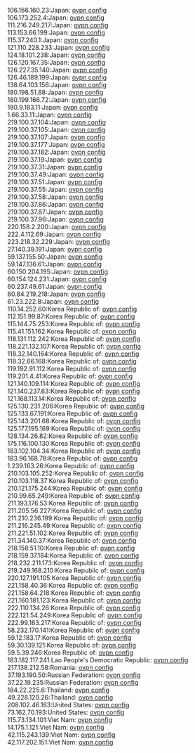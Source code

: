 106.166.160.23:Japan: [ovpn config](vpn/106_166_160_23.ovpn)  
106.173.252.4:Japan: [ovpn config](vpn/106_173_252_4.ovpn)  
111.216.249.217:Japan: [ovpn config](vpn/111_216_249_217.ovpn)  
113.153.66.199:Japan: [ovpn config](vpn/113_153_66_199.ovpn)  
115.37.240.1:Japan: [ovpn config](vpn/115_37_240_1.ovpn)  
121.110.228.233:Japan: [ovpn config](vpn/121_110_228_233.ovpn)  
124.18.101.238:Japan: [ovpn config](vpn/124_18_101_238.ovpn)  
126.120.167.35:Japan: [ovpn config](vpn/126_120_167_35.ovpn)  
126.227.35.140:Japan: [ovpn config](vpn/126_227_35_140.ovpn)  
126.46.189.199:Japan: [ovpn config](vpn/126_46_189_199.ovpn)  
138.64.103.156:Japan: [ovpn config](vpn/138_64_103_156.ovpn)  
180.198.51.88:Japan: [ovpn config](vpn/180_198_51_88.ovpn)  
180.199.166.72:Japan: [ovpn config](vpn/180_199_166_72.ovpn)  
180.9.183.11:Japan: [ovpn config](vpn/180_9_183_11.ovpn)  
1.66.33.11:Japan: [ovpn config](vpn/1_66_33_11.ovpn)  
219.100.37.104:Japan: [ovpn config](vpn/219_100_37_104.ovpn)  
219.100.37.105:Japan: [ovpn config](vpn/219_100_37_105.ovpn)  
219.100.37.107:Japan: [ovpn config](vpn/219_100_37_107.ovpn)  
219.100.37.177:Japan: [ovpn config](vpn/219_100_37_177.ovpn)  
219.100.37.182:Japan: [ovpn config](vpn/219_100_37_182.ovpn)  
219.100.37.19:Japan: [ovpn config](vpn/219_100_37_19.ovpn)  
219.100.37.31:Japan: [ovpn config](vpn/219_100_37_31.ovpn)  
219.100.37.49:Japan: [ovpn config](vpn/219_100_37_49.ovpn)  
219.100.37.51:Japan: [ovpn config](vpn/219_100_37_51.ovpn)  
219.100.37.55:Japan: [ovpn config](vpn/219_100_37_55.ovpn)  
219.100.37.58:Japan: [ovpn config](vpn/219_100_37_58.ovpn)  
219.100.37.86:Japan: [ovpn config](vpn/219_100_37_86.ovpn)  
219.100.37.87:Japan: [ovpn config](vpn/219_100_37_87.ovpn)  
219.100.37.96:Japan: [ovpn config](vpn/219_100_37_96.ovpn)  
220.158.2.200:Japan: [ovpn config](vpn/220_158_2_200.ovpn)  
222.4.112.69:Japan: [ovpn config](vpn/222_4_112_69.ovpn)  
223.218.32.229:Japan: [ovpn config](vpn/223_218_32_229.ovpn)  
27.140.39.191:Japan: [ovpn config](vpn/27_140_39_191.ovpn)  
59.137.155.50:Japan: [ovpn config](vpn/59_137_155_50.ovpn)  
59.147.136.61:Japan: [ovpn config](vpn/59_147_136_61.ovpn)  
60.150.204.195:Japan: [ovpn config](vpn/60_150_204_195.ovpn)  
60.154.124.231:Japan: [ovpn config](vpn/60_154_124_231.ovpn)  
60.237.49.61:Japan: [ovpn config](vpn/60_237_49_61.ovpn)  
60.84.219.218:Japan: [ovpn config](vpn/60_84_219_218.ovpn)  
61.23.222.8:Japan: [ovpn config](vpn/61_23_222_8.ovpn)  
110.14.252.60:Korea Republic of: [ovpn config](vpn/110_14_252_60.ovpn)  
112.151.99.87:Korea Republic of: [ovpn config](vpn/112_151_99_87.ovpn)  
115.144.75.253:Korea Republic of: [ovpn config](vpn/115_144_75_253.ovpn)  
115.41.151.162:Korea Republic of: [ovpn config](vpn/115_41_151_162.ovpn)  
118.131.112.242:Korea Republic of: [ovpn config](vpn/118_131_112_242.ovpn)  
118.221.132.107:Korea Republic of: [ovpn config](vpn/118_221_132_107.ovpn)  
118.32.140.164:Korea Republic of: [ovpn config](vpn/118_32_140_164.ovpn)  
118.32.66.168:Korea Republic of: [ovpn config](vpn/118_32_66_168.ovpn)  
119.192.91.112:Korea Republic of: [ovpn config](vpn/119_192_91_112.ovpn)  
119.201.4.41:Korea Republic of: [ovpn config](vpn/119_201_4_41.ovpn)  
121.140.109.114:Korea Republic of: [ovpn config](vpn/121_140_109_114.ovpn)  
121.140.237.63:Korea Republic of: [ovpn config](vpn/121_140_237_63.ovpn)  
121.168.113.14:Korea Republic of: [ovpn config](vpn/121_168_113_14.ovpn)  
125.130.231.206:Korea Republic of: [ovpn config](vpn/125_130_231_206.ovpn)  
125.133.67.191:Korea Republic of: [ovpn config](vpn/125_133_67_191.ovpn)  
125.143.201.68:Korea Republic of: [ovpn config](vpn/125_143_201_68.ovpn)  
125.177.195.169:Korea Republic of: [ovpn config](vpn/125_177_195_169.ovpn)  
128.134.26.82:Korea Republic of: [ovpn config](vpn/128_134_26_82.ovpn)  
175.116.100.130:Korea Republic of: [ovpn config](vpn/175_116_100_130.ovpn)  
183.102.104.34:Korea Republic of: [ovpn config](vpn/183_102_104_34.ovpn)  
183.96.168.78:Korea Republic of: [ovpn config](vpn/183_96_168_78.ovpn)  
1.239.163.26:Korea Republic of: [ovpn config](vpn/1_239_163_26.ovpn)  
210.103.105.252:Korea Republic of: [ovpn config](vpn/210_103_105_252.ovpn)  
210.103.118.37:Korea Republic of: [ovpn config](vpn/210_103_118_37.ovpn)  
210.121.175.244:Korea Republic of: [ovpn config](vpn/210_121_175_244.ovpn)  
210.99.65.249:Korea Republic of: [ovpn config](vpn/210_99_65_249.ovpn)  
211.193.176.53:Korea Republic of: [ovpn config](vpn/211_193_176_53.ovpn)  
211.205.56.227:Korea Republic of: [ovpn config](vpn/211_205_56_227.ovpn)  
211.210.236.199:Korea Republic of: [ovpn config](vpn/211_210_236_199.ovpn)  
211.216.245.49:Korea Republic of: [ovpn config](vpn/211_216_245_49.ovpn)  
211.221.51.102:Korea Republic of: [ovpn config](vpn/211_221_51_102.ovpn)  
211.34.140.37:Korea Republic of: [ovpn config](vpn/211_34_140_37.ovpn)  
218.158.51.10:Korea Republic of: [ovpn config](vpn/218_158_51_10.ovpn)  
218.159.37.184:Korea Republic of: [ovpn config](vpn/218_159_37_184.ovpn)  
218.232.211.173:Korea Republic of: [ovpn config](vpn/218_232_211_173.ovpn)  
219.249.168.210:Korea Republic of: [ovpn config](vpn/219_249_168_210.ovpn)  
220.127.191.105:Korea Republic of: [ovpn config](vpn/220_127_191_105.ovpn)  
221.158.40.36:Korea Republic of: [ovpn config](vpn/221_158_40_36.ovpn)  
221.158.64.218:Korea Republic of: [ovpn config](vpn/221_158_64_218.ovpn)  
221.160.181.123:Korea Republic of: [ovpn config](vpn/221_160_181_123.ovpn)  
222.110.134.26:Korea Republic of: [ovpn config](vpn/222_110_134_26.ovpn)  
222.121.54.249:Korea Republic of: [ovpn config](vpn/222_121_54_249.ovpn)  
222.99.163.217:Korea Republic of: [ovpn config](vpn/222_99_163_217.ovpn)  
58.232.170.141:Korea Republic of: [ovpn config](vpn/58_232_170_141.ovpn)  
59.12.183.17:Korea Republic of: [ovpn config](vpn/59_12_183_17.ovpn)  
59.30.139.121:Korea Republic of: [ovpn config](vpn/59_30_139_121.ovpn)  
59.5.39.246:Korea Republic of: [ovpn config](vpn/59_5_39_246.ovpn)  
183.182.117.241:Lao People's Democratic Republic: [ovpn config](vpn/183_182_117_241.ovpn)  
217.138.212.58:Romania: [ovpn config](vpn/217_138_212_58.ovpn)  
37.193.190.50:Russian Federation: [ovpn config](vpn/37_193_190_50.ovpn)  
37.22.19.235:Russian Federation: [ovpn config](vpn/37_22_19_235.ovpn)  
184.22.225.6:Thailand: [ovpn config](vpn/184_22_225_6.ovpn)  
49.228.120.26:Thailand: [ovpn config](vpn/49_228_120_26.ovpn)  
208.102.46.163:United States: [ovpn config](vpn/208_102_46_163.ovpn)  
73.162.70.193:United States: [ovpn config](vpn/73_162_70_193.ovpn)  
115.73.134.101:Viet Nam: [ovpn config](vpn/115_73_134_101.ovpn)  
14.175.1.121:Viet Nam: [ovpn config](vpn/14_175_1_121.ovpn)  
42.115.243.139:Viet Nam: [ovpn config](vpn/42_115_243_139.ovpn)  
42.117.202.151:Viet Nam: [ovpn config](vpn/42_117_202_151.ovpn)  

